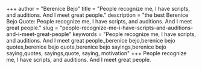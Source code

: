 +++
author = "Berenice Bejo"
title = "People recognize me, I have scripts, and auditions. And I meet great people."
description = "the best Berenice Bejo Quote: People recognize me, I have scripts, and auditions. And I meet great people."
slug = "people-recognize-me-i-have-scripts-and-auditions-and-i-meet-great-people"
keywords = "People recognize me, I have scripts, and auditions. And I meet great people.,berenice bejo,berenice bejo quotes,berenice bejo quote,berenice bejo sayings,berenice bejo saying,quotes, sayings,quote, saying, motivation"
+++
People recognize me, I have scripts, and auditions. And I meet great people.
